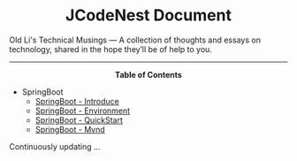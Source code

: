 <center><h1>JCodeNest Document</h1></center>

Old Li's Technical Musings — A collection of thoughts and essays on technology, shared in the hope they’ll be of help to you.

---

<center><strong>Table of Contents</strong></center>

- SpringBoot
    - [SpringBoot - Introduce](SpringBoot/01-SpringBoot-Introduce.md)
    - [SpringBoot - Environment](SpringBoot/02-SpringBoot-Environment.md)
    - [SpringBoot - QuickStart](SpringBoot/03-SpringBoot-QuickStart.md)
    - [SpringBoot - Mvnd](SpringBoot/04-SpringBoot-Mvnd.md)

Continuously updating ...